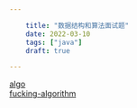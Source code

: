 ```yaml
---

    title: "数据结构和算法面试题"
    date: 2022-03-10
    tags: ["java"]
    draft: true

---
```


[algo](https://github.com/wangzheng0822/algo)  
[fucking-algorithm](https://github.com/labuladong/fucking-algorithm)